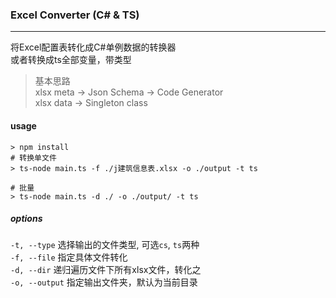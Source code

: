 ### Excel Converter (C# & TS)
----------------------
将Excel配置表转化成C#单例数据的转换器  
或者转换成ts全部变量，带类型

> 基本思路  
> xlsx  meta -> Json Schema -> Code Generator  
> xlsx data -> Singleton class

#### usage
```
> npm install
# 转换单文件
> ts-node main.ts -f ./j建筑信息表.xlsx -o ./output -t ts

# 批量
> ts-node main.ts -d ./ -o ./output/ -t ts
```


##### options
`-t, --type` 选择输出的文件类型, 可选`cs`, `ts`两种    
`-f, --file` 指定具体文件转化  
`-d, --dir` 递归遍历文件下所有xlsx文件，转化之  
`-o, --output` 指定输出文件夹，默认为当前目录  
